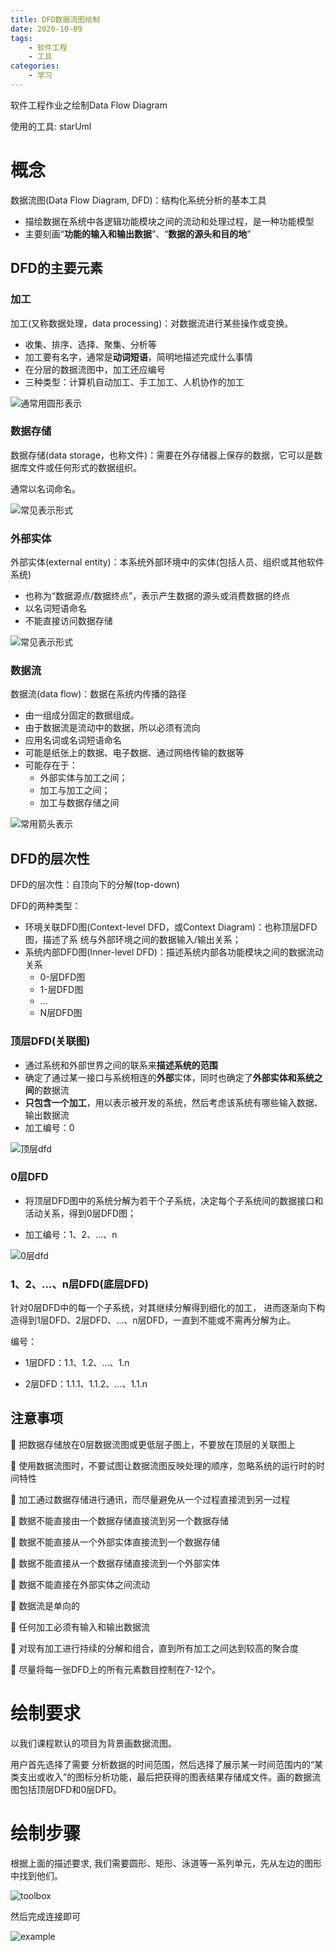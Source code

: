 ```yaml
---
title: DFD数据流图绘制
date: 2020-10-09
tags: 
    - 软件工程
    - 工具
categories: 
    - 学习
---
```


软件工程作业之绘制Data Flow Diagram

使用的工具: starUml

<!--more-->

# 概念

数据流图(Data Flow Diagram, DFD)：结构化系统分析的基本工具

- 描绘数据在系统中各逻辑功能模块之间的流动和处理过程，是一种功能模型
- 主要刻画“**功能的输入和输出数据**”、“**数据的源头和目的地**”

## DFD的主要元素

### 加工

加工(又称数据处理，data processing)：对数据流进行某些操作或变换。

- 收集、排序、选择、聚集、分析等 
- 加工要有名字，通常是**动词短语**，简明地描述完成什么事情 
- 在分层的数据流图中，加工还应编号 
- 三种类型：计算机自动加工、手工加工、人机协作的加工

![通常用圆形表示](http://lincyaw.xyz/images/dataprocess.png)



### 数据存储

数据存储(data storage，也称文件)：需要在外存储器上保存的数据，它可以是数据库文件或任何形式的数据组织。

通常以名词命名。

![常见表示形式](http://lincyaw.xyz/images/datastorage.png)

### 外部实体

外部实体(external entity)：本系统外部环境中的实体(包括人员、组织或其他软件系统)

- 也称为“数据源点/数据终点”，表示产生数据的源头或消费数据的终点
- 以名词短语命名
- 不能直接访问数据存储

![常见表示形式](http://lincyaw.xyz/images/externalentity.png)

### 数据流

数据流(data flow)：数据在系统内传播的路径

- 由一组成分固定的数据组成。 
- 由于数据流是流动中的数据，所以必须有流向 
- 应用名词或名词短语命名 
- 可能是纸张上的数据、电子数据、通过网络传输的数据等
- 可能存在于：
  - 外部实体与加工之间； 
  - 加工与加工之间； 
  - 加工与数据存储之间

![常用箭头表示](http://lincyaw.xyz/images/dataflow.png)

## DFD的层次性

DFD的层次性：自顶向下的分解(top-down)

DFD的两种类型：

- 环境关联DFD图(Context-level DFD，或Context Diagram)：也称顶层DFD图，描述了系 统与外部环境之间的数据输入/输出关系；
- 系统内部DFD图(Inner-level DFD)：描述系统内部各功能模块之间的数据流动关系 
  - 0-层DFD图 
  - 1-层DFD图 
  - … 
  - N层DFD图

### 顶层DFD(关联图)

- 通过系统和外部世界之间的联系来**描述系统的范围** 
- 确定了通过某一接口与系统相连的**外部**实体，同时也确定了**外部实体和系统之间**的数据流 
- **只包含一个加工**，用以表示被开发的系统，然后考虑该系统有哪些输入数据、输出数据流
- 加工编号：0

![顶层dfd](http://lincyaw.xyz/images/topdfd.png)

### 0层DFD

- 将顶层DFD图中的系统分解为若干个子系统，决定每个子系统间的数据接口和活动关系，得到0层DFD图；

- 加工编号：1、2、…、n

![0层dfd](http://lincyaw.xyz/images/zerodfd.png)









### 1、2、...、n层DFD(底层DFD)

针对0层DFD中的每一个子系统，对其继续分解得到细化的加工， 进而逐渐向下构造得到1层DFD、2层DFD、…、n层DFD，一直到不能或不需再分解为止。

编号：

- 1层DFD：1.1、1.2、…、1.n

- 2层DFD：1.1.1、1.1.2、…、1.1.n





## 注意事项

 把数据存储放在0层数据流图或更低层子图上，不要放在顶层的关联图上

 使用数据流图时，不要试图让数据流图反映处理的顺序，忽略系统的运行时的时间特性

 加工通过数据存储进行通讯，而尽量避免从一个过程直接流到另一过程

 数据不能直接由一个数据存储直接流到另一个数据存储

 数据不能直接从一个外部实体直接流到一个数据存储

 数据不能直接从一个数据存储直接流到一个外部实体

 数据不能直接在外部实体之间流动

 数据流是单向的

 任何加工必须有输入和输出数据流

 对现有加工进行持续的分解和组合，直到所有加工之间达到较高的聚合度

 尽量将每一张DFD上的所有元素数目控制在7-12个。







# 绘制要求

以我们课程默认的项目为背景画数据流图。

用户首先选择了需要 分析数据的时间范围，然后选择了展示某一时间范围内的“某类支出或收入”的图标分析功能，最后把获得的图表结果存储成文件。画的数据流图包括顶层DFD和0层DFD。









# 绘制步骤

根据上面的描述要求, 我们需要圆形、矩形、泳道等一系列单元，先从左边的图形中找到他们。

![toolbox](http://lincyaw.xyz/images/suindex.png)





然后完成连接即可

![example](http://lincyaw.xyz/images/ex.png)
























